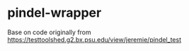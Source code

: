# pindel-wrapper

Base on code originally from https://testtoolshed.g2.bx.psu.edu/view/jeremie/pindel_test
